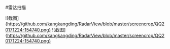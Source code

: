 #雷达扫描<br>

![截图]{https://github.com/kangkangding/RadarView/blob/master/screencrop/QQ20171224-154740.png}
![截图]{https://github.com/kangkangding/RadarView/blob/master/screencrop/QQ20171224-154740.png}